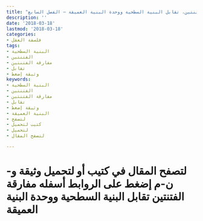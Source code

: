 ```yaml
---
title: "مفارقة الفتنتين، تقابل البنية السطحية ووحدة البنية العميقة – الفصل السابع"
description: ''
date: '2018-03-18'
lastmod: '2018-03-18'
categories:
- فلسفة العقل
tags:
- البنية السطحية
- الفتنتين
- مفارقة الفتنتين
- تقابل
- وثيقة إضغط
keywords:
- البنية السطحية
- الفتنتين
- مفارقة الفتنتين
- تقابل
- وثيقة إضغط
- البنية العميقة
- لتصفح
- كتيب لتحميل
- لتحميل
- لتصفح المقال

---
```

# **لتصفح المقال في كتيب أو لتحميل وثيقة و-ن-م إضغط على الروابط أسفله** **مفارقة الفتنتين تقابل البنية السطحية ووحدة البنية العميقة**

###